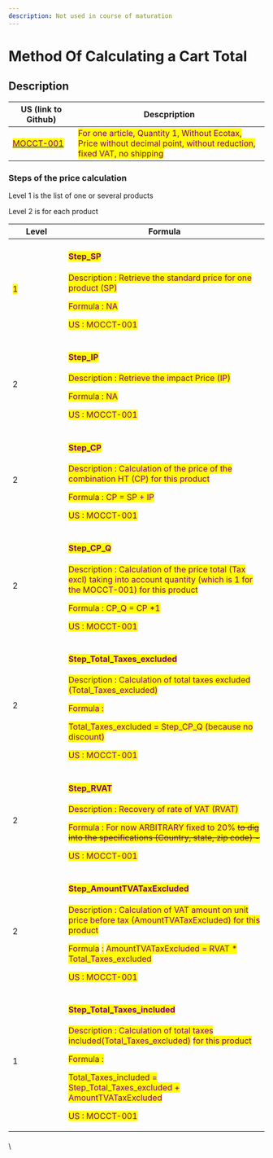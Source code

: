 ```yaml
---
description: Not used in course of maturation
---
```


# Method Of Calculating a Cart Total

## Description



<table><thead><tr><th width="113">US (link to Github)</th><th>Descpription</th></tr></thead><tbody><tr><td><a href="https://github.com/PrestaShop/PrestaShop/issues/32592"><mark style="color:purple;">MOCCT-001</mark></a></td><td><mark style="color:purple;">For one article, Quantity 1, Without Ecotax, Price without decimal point, without reduction, fixed VAT, no shipping</mark></td></tr></tbody></table>

### Steps of the price calculation

Level 1 is the list of one or several products

Level 2 is for each product

<table><thead><tr><th width="94">Level</th><th>Formula</th></tr></thead><tbody><tr><td><mark style="color:purple;">1</mark></td><td><h4><mark style="color:purple;">Step_SP</mark></h4><p><mark style="color:purple;">Description : Retrieve the standard price for one product (SP)</mark> </p><p><mark style="color:purple;">Formula : NA</mark></p><p><mark style="color:purple;">US : MOCCT-001</mark></p></td></tr><tr><td>2</td><td><h4><mark style="color:purple;">Step_IP</mark></h4><p><mark style="color:purple;">Description : Retrieve the impact Price (IP)</mark></p><p><mark style="color:purple;">Formula : NA</mark></p><p><mark style="color:purple;">US : MOCCT-001</mark></p></td></tr><tr><td>2</td><td><h4><mark style="color:purple;">Step_CP</mark></h4><p><mark style="color:purple;">Description : Calculation of the price of the combination HT (CP) for this product</mark></p><p><mark style="color:purple;">Formula : CP = SP + IP</mark></p><p><mark style="color:purple;">US : MOCCT-001</mark></p></td></tr><tr><td>2</td><td><h4><mark style="color:purple;">Step_CP_Q</mark></h4><p><mark style="color:purple;">Description : Calculation of the price total (Tax excl) taking into account quantity (which is 1 for the MOCCT-001) for this product</mark></p><p><mark style="color:purple;">Formula : CP_Q = CP *1</mark></p><p><mark style="color:purple;">US : MOCCT-001</mark></p></td></tr><tr><td>2</td><td><h4><mark style="color:purple;">Step_Total_Taxes_excluded</mark></h4><p><mark style="color:purple;">Description : Calculation of total taxes excluded (Total_Taxes_excluded)</mark> </p><p><mark style="color:purple;">Formula :</mark> </p><p><mark style="color:purple;">Total_Taxes_excluded = Step_CP_Q (because no discount)</mark>                   </p><p><mark style="color:purple;">US : MOCCT-001</mark></p></td></tr><tr><td>2</td><td><h4><mark style="color:purple;">Step_RVAT</mark> </h4><p><mark style="color:purple;">Description : Recovery of rate of VAT (RVAT)</mark> </p><p><mark style="color:purple;">Formula :  For now ARBITRARY fixed to 20% </mark><del><mark style="color:purple;">to dig into the specifications (Country, state, zip code) -</mark></del></p><p><mark style="color:purple;">US : MOCCT-001</mark></p></td></tr><tr><td>2</td><td><h4><mark style="color:purple;">Step_AmountTVATaxExcluded</mark></h4><p><mark style="color:purple;">Description : Calculation of VAT amount on unit price before tax (AmountTVATaxExcluded) for this product</mark> </p><p><mark style="color:purple;">Formula</mark> <mark style="color:red;">:</mark> <mark style="color:purple;">AmountTVATaxExcluded = RVAT * Total_Taxes_excluded</mark></p><p><mark style="color:purple;">US  : MOCCT-001</mark></p></td></tr><tr><td>1</td><td><h4><mark style="color:purple;">Step_Total_Taxes_included</mark></h4><p><mark style="color:purple;">Description : Calculation of total taxes included(Total_Taxes_excluded)</mark> <mark style="color:purple;">for this product</mark></p><p><mark style="color:purple;">Formula :</mark></p><p> <mark style="color:purple;">Total_Taxes_included =  Step_Total_Taxes_excluded + AmountTVATaxExcluded</mark>                    </p><p><mark style="color:purple;">US : MOCCT-001</mark></p></td></tr></tbody></table>

####





####



####





####





\


